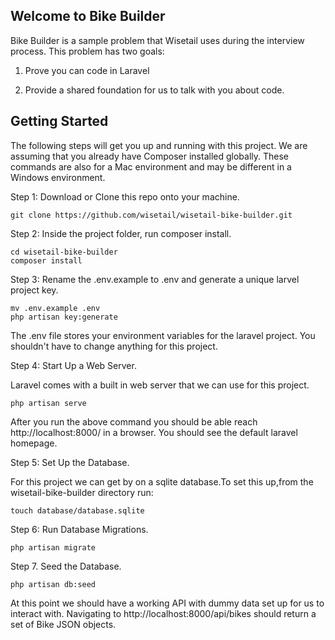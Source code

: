 
## Welcome to Bike Builder

Bike Builder is a sample problem that Wisetail uses during the interview process. 
This problem has two goals: 

1. Prove you can code in Laravel 

2. Provide a shared foundation for us to talk with you about code. 

## Getting Started

The following steps will get you up and running with this project. We are assuming that
you already have Composer installed globally. These commands are also for a Mac environment and
may be different in a Windows environment.

Step 1: Download or Clone this repo onto your machine.

    git clone https://github.com/wisetail/wisetail-bike-builder.git 

Step 2: Inside the project folder, run composer install.

    cd wisetail-bike-builder
    composer install

Step 3: Rename the .env.example to .env and generate a unique larvel project key.

    mv .env.example .env
    php artisan key:generate

The .env file stores your environment variables for the laravel project. You shouldn't have to change anything for this project.

Step 4: Start Up a Web Server.

Laravel comes with a built in web server that we can use for this project.

    php artisan serve

After you run the above command you should be able reach http://localhost:8000/ in a browser. You should see the default laravel homepage. 

Step 5: Set Up the Database. 

For this project we can get by on a sqlite database.To set this up,from the wisetail-bike-builder directory run:

    touch database/database.sqlite

Step 6: Run Database Migrations.

    php artisan migrate

Step 7. Seed the Database.

    php artisan db:seed

At this point we should have a working API with dummy data set up for us to interact with. Navigating to http://localhost:8000/api/bikes should return a set of Bike JSON objects. 
